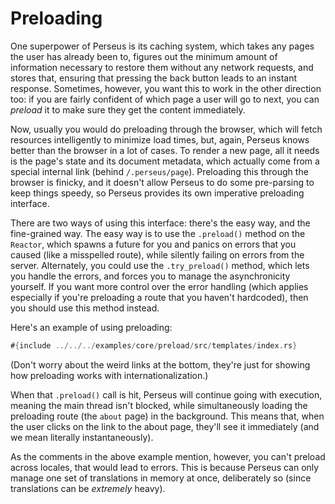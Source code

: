 # Preloading

One superpower of Perseus is its caching system, which takes any pages the user has already been to, figures out the minimum amount of information necessary to restore them without any network requests, and stores that, ensuring that pressing the back button leads to an instant response. Sometimes, however, you want this to work in the other direction too: if you are fairly confident of which page a user will go to next, you can *preload* it to make sure they get the content immediately.

Now, usually you would do preloading through the browser, which will fetch resources intelligently to minimize load times, but, again, Perseus knows better than the browser in a lot of cases. To render a new page, all it needs is the page's state and its document metadata, which actually come from a special internal link (behind `/.perseus/page`). Preloading this through the browser is finicky, and it doesn't allow Perseus to do some pre-parsing to keep things speedy, so Perseus provides its own imperative preloading interface.

There are two ways of using this interface: there's the easy way, and the fine-grained way. The easy way is to use the `.preload()` method on the `Reactor`, which spawns a future for you and panics on errors that you caused (like a misspelled route), while silently failing on errors from the server. Alternately, you could use the `.try_preload()` method, which lets you handle the errors, and forces you to manage the asynchronicity yourself. If you want more control over the error handling (which applies especially if you're preloading a route that you haven't hardcoded), then you should use this method instead.

Here's an example of using preloading:

```rust
#{include ../../../examples/core/preload/src/templates/index.rs}
```

(Don't worry about the weird links at the bottom, they're just for showing how preloading works with internationalization.)

When that `.preload()` call is hit, Perseus will continue going with execution, meaning the main thread isn't blocked, while simultaneously loading the preloading route (the `about` page) in the background. This means that, when the user clicks on the link to the about page, they'll see it immediately (and we mean literally instantaneously).

As the comments in the above example mention, however, you can't preload across locales, that would lead to errors. This is because Perseus can only manage one set of translations in memory at once, deliberately so (since translations can be *extremely* heavy).
